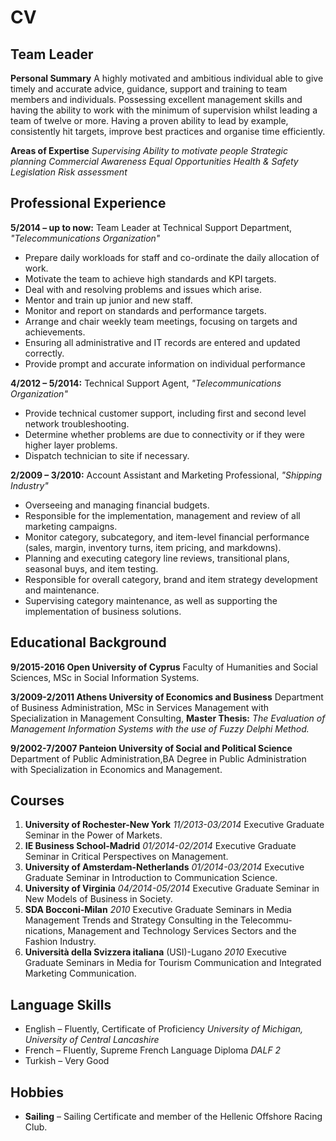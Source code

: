 # CV 
## Team Leader 
**Personal Summary**
A highly motivated and ambitious individual able to give timely and accurate advice, guidance, support and training to team members and individuals. Possessing excellent management skills and having the ability to work with the minimum of supervision whilst leading a team of twelve or more. Having a proven ability to lead by example, consistently hit targets, improve best practices and organise time efficiently.

**Areas of Expertise**
*Supervising*
*Ability to motivate people* 
*Strategic planning*
*Commercial Awareness* 
*Equal Opportunities* 
*Health & Safety Legislation* 
*Risk assessment*

## Professional Experience
**5/2014 – up to now:** Team Leader at Technical Support Department, *"Telecommunications Organization"*
* Prepare daily workloads for staff and co-ordinate the daily allocation of work. 
* Motivate the team to achieve high standards and KPI targets. 
* Deal with and resolving problems and issues which arise. 
* Mentor and train up junior and new staff. 
* Monitor and report on standards and performance targets. 
* Arrange and chair weekly team meetings, focusing on targets and achievements.
* Ensuring all administrative and IT records are entered and updated correctly. 
* Provide prompt and accurate information on individual performance

**4/2012 – 5/2014:** Technical Support Agent, *"Telecommunications Organization"*
* Provide technical customer support, including first and second level network troubleshooting.
* Determine whether problems are due to connectivity or if they were higher layer problems.
* Dispatch technician to site if necessary.

**2/2009 – 3/2010:** Account Assistant and Marketing Professional, *"Shipping Industry"* 
* Overseeing and managing financial budgets.
* Responsible for the implementation, management and review of all marketing campaigns.
* Monitor category, subcategory, and item-level financial performance (sales, margin, inventory turns, item pricing, and markdowns).
* Planning and executing category line reviews, transitional plans, seasonal buys, and item testing.
* Responsible for overall category, brand and item strategy development and maintenance.
* Supervising category maintenance, as well as supporting the implementation of business solutions.


## Educational Background
**9/2015-2016 Open University of Cyprus**
Faculty of Humanities and Social Sciences, MSc in Social Information Systems.

**3/2009-2/2011 Athens University of Economics and Business**
Department of Business Administration, MSc in Services Management with Specialization in Management Consulting, 
**Master Thesis:** *The Evaluation of Management Information Systems with the use of Fuzzy Delphi Method.*

**9/2002-7/2007	Panteion University of Social and Political Science**
Department of Public Administration,BA Degree in Public Administration with Specialization in Economics and Management.

## Courses
1. **University of Rochester-New York** *11/2013-03/2014* Executive Graduate Seminar in the Power of Markets.
2. **IE Business School-Madrid** *01/2014-02/2014* Executive Graduate Seminar in Critical Perspectives on Management.
3. **University of Amsterdam-Netherlands** *01/2014-03/2014* Executive Graduate Seminar in Introduction to Communication Science.
4. **University of Virginia** *04/2014-05/2014* Executive Graduate Seminar in New Models of Business in Society.
5. **SDA Bocconi-Milan** *2010* Executive Graduate Seminars in Media Management Trends and Strategy Consulting in the Telecommu-nications, Management and Technology Services Sectors and the Fashion Industry.
6. **Università della Svizzera italiana** (USI)-Lugano *2010* Executive Graduate Seminars in Media for Tourism Communication and Integrated Marketing Communication.

## Language Skills
* English – Fluently, Certificate of Proficiency *University of Michigan, University of Central Lancashire*
* French – Fluently, Supreme French Language Diploma *DALF 2*
* Turkish – Very Good

## Hobbies
* **Sailing** – Sailing Certificate and member of the Hellenic Offshore Racing Club.
